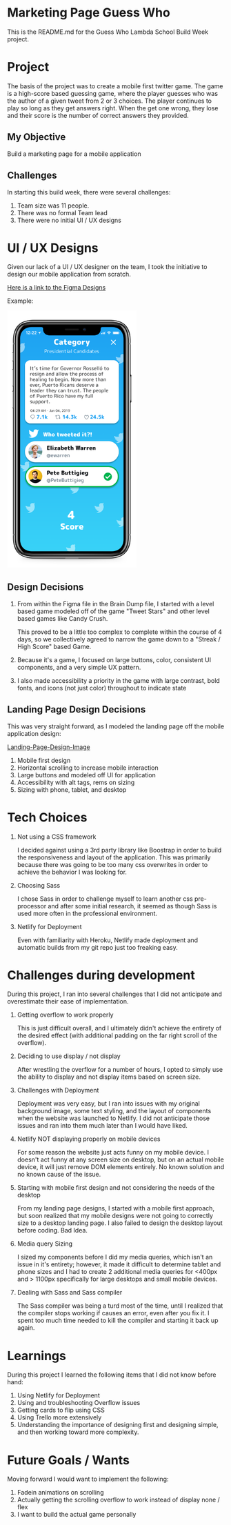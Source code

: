 # Marketing Page Guess Who

This is the README.md for the Guess Who Lambda School Build Week project.

# Project

The basis of the project was to create a mobile first twitter game. The game is a high-score based guessing game, where the player guesses who was the author of a given tweet from 2 or 3 choices. The player continues to play so long as they get answers right. When the get one wrong, they lose and their score is the number of correct answers they provided.

## My Objective

Build a marketing page for a mobile application

## Challenges

In starting this build week, there were several challenges:

1. Team size was 11 people.
2. There was no formal Team lead
3. There were no initial UI / UX designs

# UI / UX Designs

Given our lack of a UI / UX designer on the team, I took the initiative to design our mobile application from scratch.

[Here is a link to the Figma Designs](https://www.figma.com/file/d34mD8cxoaqJfwWJhRodei/Lambda-1-Guess-Who?node-id=6%3A19604)

Example:

<img alt="Guess Who UI Design" src="https://raw.githubusercontent.com/lambda-guess-who/marketing-page-lucas/master/imgs/Game-Correct-Answer.png" width="300" />

## Design Decisions

1. From within the Figma file in the Brain Dump file, I started with a level based game modeled off of the game "Tweet Stars" and other level based games like Candy Crush.

    This proved to be a little too complex to complete within the course of 4 days, so we collectively agreed to narrow the game down to a "Streak / High Score" based Game.

2. Because it's a game, I focused on large buttons, color, consistent UI components, and a very simple UX pattern.

3. I also made accessibility a priority in the game with large contrast, bold fonts, and icons (not just color) throughout to indicate state

## Landing Page Design Decisions

This was very straight forward, as I modeled the landing page off the mobile application design:

[Landing-Page-Design-Image](https://raw.githubusercontent.com/lambda-guess-who/marketing-page-lucas/master/imgs/landing-page.png 'Landing Page Design')

1. Mobile first design
2. Horizontal scrolling to increase mobile interaction
3. Large buttons and modeled off UI for application
4. Accessibility with alt tags, rems on sizing
5. Sizing with phone, tablet, and desktop

# Tech Choices

1. Not using a CSS framework

    I decided against using a 3rd party library like Boostrap in order to build the responsiveness and layout of the application. This was primarily because there was going to be too many css overwrites in order to achieve the behavior I was looking for.

2. Choosing Sass

    I chose Sass in order to challenge myself to learn another css pre-processor and after some initial research, it seemed as though Sass is used more often in the professional environment.

3. Netlify for Deployment

    Even with familiarity with Heroku, Netlify made deployment and automatic builds from my git repo just too freaking easy.

# Challenges during development

During this project, I ran into several challenges that I did not anticipate and overestimate their ease of implementation.

1. Getting overflow to work properly

    This is just difficult overall, and I ultimately didn't achieve the entirety of the desired effect (with additional padding on the far right scroll of the overflow).

2. Deciding to use display / not display

    After wrestling the overflow for a number of hours, I opted to simply use the ability to display and not display items based on screen size.

3. Challenges with Deployment

    Deployment was very easy, but I ran into issues with my original background image, some text styling, and the layout of components when the website was launched to Netlify. I did not anticipate those issues and ran into them much later than I would have liked.

4. Netlify NOT displaying properly on mobile devices

    For some reason the website just acts funny on my mobile device. I doesn't act funny at any screen size on desktop, but on an actual mobile device, it will just remove DOM elements entirely. No known solution and no known cause of the issue.

5. Starting with mobile first design and not considering the needs of the desktop

    From my landing page designs, I started with a mobile first approach, but soon realized that my mobile designs were not going to correctly size to a desktop landing page. I also failed to design the desktop layout before coding. Bad Idea.

6. Media query Sizing

    I sized my components before I did my media queries, which isn't an issue in it's entirety; however, it made it difficult to determine tablet and phone sizes and I had to create 2 additional media queries for <400px and > 1100px specifically for large desktops and small mobile devices.

7. Dealing with Sass and Sass compiler

    The Sass compiler was being a turd most of the time, until I realized that the compiler stops working if causes an error, even after you fix it. I spent too much time needed to kill the compiler and starting it back up again.

# Learnings

During this project I learned the following items that I did not know before hand:

1. Using Netlify for Deployment
2. Using and troubleshooting Overflow issues
3. Getting cards to flip using CSS
4. Using Trello more extensively
5. Understanding the importance of designing first and designing simple, and then working toward more complexity.

# Future Goals / Wants

Moving forward I would want to implement the following:

1. Fadein animations on scrolling
2. Actually getting the scrolling overflow to work instead of display none / flex
3. I want to build the actual game personally
